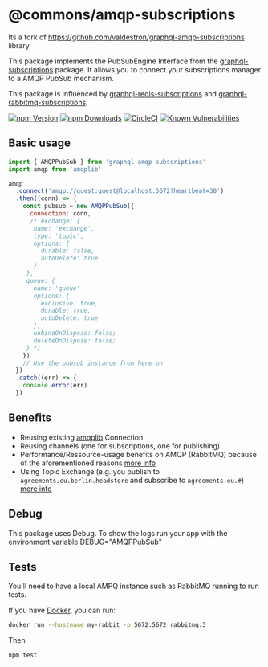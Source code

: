 # @commons/amqp-subscriptions

Its a fork of https://github.com/valdestron/graphql-amqp-subscriptions library.

This package implements the PubSubEngine Interface from the [graphql-subscriptions](https://github.com/apollographql/graphql-subscriptions) package.
It allows you to connect your subscriptions manager to a AMQP PubSub mechanism.

This package is influenced by [graphql-redis-subscriptions](https://github.com/davidyaha/graphql-redis-subscriptions) and [graphql-rabbitmq-subscriptions](https://github.com/cdmbase/graphql-rabbitmq-subscriptions).

[![npm Version](https://img.shields.io/npm/v/graphql-amqp-subscriptions.svg)](https://www.npmjs.com/package/graphql-amqp-subscriptions)
[![npm Downloads](https://img.shields.io/npm/dm/graphql-amqp-subscriptions.svg)](https://www.npmjs.com/package/graphql-amqp-subscriptions)
[![CircleCI](https://circleci.com/gh/Surnet/graphql-amqp-subscriptions.svg?style=svg)](https://circleci.com/gh/Surnet/graphql-amqp-subscriptions)
[![Known Vulnerabilities](https://snyk.io/test/github/Surnet/graphql-amqp-subscriptions/badge.svg)](https://snyk.io/test/github/Surnet/graphql-amqp-subscriptions)

## Basic usage

```javascript
import { AMQPPubSub } from 'graphql-amqp-subscriptions'
import amqp from 'amqplib'

amqp
  .connect('amqp://guest:guest@localhost:5672?heartbeat=30')
  .then((conn) => {
    const pubsub = new AMQPPubSub({
      connection: conn,
      /* exchange: {
       name: 'exchange',
       type: 'topic',
       options: {
         durable: false,
         autoDelete: true
       }
     },
     queue: {
       name: 'queue'
       options: {
         exclusive: true,
         durable: true,
         autoDelete: true
       },
       unbindOnDispose: false;
       deleteOnDispose: false;
     } */
    })
    // Use the pubsub instance from here on
  })
  .catch((err) => {
    console.error(err)
  })
```

## Benefits

- Reusing existing [amqplib](https://github.com/squaremo/amqp.node) Connection
- Reusing channels (one for subscriptions, one for publishing)
- Performance/Ressource-usage benefits on AMQP (RabbitMQ) because of the aforementioned reasons [more info](https://www.cloudamqp.com/blog/2018-01-19-part4-rabbitmq-13-common-errors.html)
- Using Topic Exchange (e.g. you publish to `agreements.eu.berlin.headstore` and subscribe to `agreements.eu.#`) [more info](https://www.cloudamqp.com/blog/2015-09-03-part4-rabbitmq-for-beginners-exchanges-routing-keys-bindings.html)

## Debug

This package uses Debug.
To show the logs run your app with the environment variable DEBUG="AMQPPubSub"

## Tests

You'll need to have a local AMPQ instance such as RabbitMQ running to run tests.

If you have [Docker](https://www.docker.com/), you can run:

```bash
docker run --hostname my-rabbit -p 5672:5672 rabbitmq:3
```

Then

```bash
npm test
```
